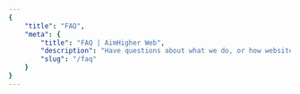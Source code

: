 ```yaml
---
{
	"title": "FAQ",
	"meta": {
		"title": "FAQ | AimHigher Web",
		"description": "Have questions about what we do, or how websites work? Check out our FAQs to see if we've answered it already",
		"slug": "/faq"
	}
}
---
```

